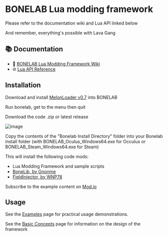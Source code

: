 # BONELAB Lua modding framework

Please refer to the documentation wiki and Lua API linked below


And remember, everything's possible with Lava Gang

## 📚 Documentation

- 🧠 [BONELAB Lua Modding Framework Wiki](https://github.com/Woospringbreak1/Luamod_Docs/wiki)
- 🌐 [Lua API Reference ](https://woospringbreak1.github.io/Luamod_Docs/api/LuaMod.html)


## Installation
Download and install [MelonLoader v0.7](https://melonwiki.xyz/#/?id=automated-installation) into BONELAB

Run bonelab, get to the menu then quit

Download the code .zip or latest release

![image](https://github.com/user-attachments/assets/de30c26f-b01d-4a7c-a3a7-f90b432823ba)


Copy the contents of the "Bonelab Install Directory" folder into your Bonelab install folder (with BONELAB_Oculus_Windows64.exe for Occulus or BONELAB_Steam_Windows64.exe for Steam)

This will install the following code mods:

* Lua Modding Framework and sample scripts
* [BoneLib, by Gnonme](https://thunderstore.io/c/bonelab/p/gnonme/BoneLib/)
* [FieldInjector, by WNP78](https://thunderstore.io/c/bonelab/p/WNP78/FieldInjector/)


Subscribe to the example content on [Mod.io](https://mod.io/g/bonelab/m/lua-modding-framework-example-content#description)


## Usage
See the [Examples](https://github.com/Woospringbreak1/Luamod_Docs/wiki/Examples) page for practical usage demonstrations.

See the [Basic Concepts](https://github.com/Woospringbreak1/Luamod_Docs/wiki/Basic-Concepts) page for information on the design of the framework




